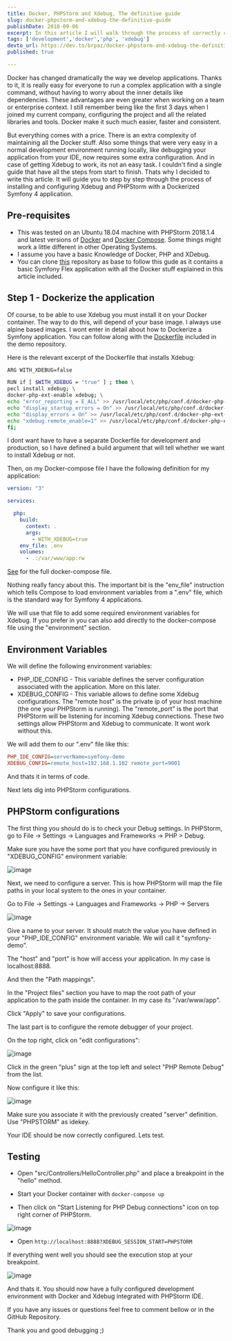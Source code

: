 ```yaml
---
title: Docker, PHPStorm and Xdebug, The definitive guide
slug: docker-phpstorm-and-xdebug-the-definitive-guide
publishDate: 2018-09-06
excerpt: In this article I will walk through the process of correctly configuring XDebug with PHPStorm and Docker in a Symfony 4 project.
tags: ['development','docker','php', 'xdebug']
devto_url: https://dev.to/brpaz/docker-phpstorm-and-xdebug-the-definitive-guide-14og
published: true

---
```


Docker has changed dramatically the way we develop applications. Thanks to it, it  is really easy for everyone to run a complex application with a single command, without having to worry about the inner details like dependencies. These advantages are even greater when working on a team or enterprise context. I still remember being like the first 3 days when I joined my current company, configuring the project and all the related libraries and tools. Docker make it such much easier, faster and consistent.

But everything comes with a price. There is an extra complexity of maintaining all the Docker stuff. Also some things that were very easy in a normal development environment running locally, like debugging your application from your IDE, now requires some extra configuration. And in case of getting Xdebug to work, its not an easy task. I couldn't find a single guide that have all the steps from start to finish. Thats why I decided to write this article. It will guide you to step by step through the process of installing and configuring Xdebug and PHPStorm with a Dockerized Symfony 4 application.

## Pre-requisites

* This was tested on an Ubuntu 18.04 machine with PHPStorm 2018.1.4 and latest versions of [Docker](https://www.docker.com/) and [Docker Compose](https://docs.docker.com/compose/). Some things might work a little different in other Operating Systems.
* I assume you have a basic Knowledge of Docker, PHP and XDebug.
* You can clone [this](https://github.com/brpaz/symfony-docker-xdebug-demo) repository as base to follow this gude as it contains a basic Symfony Flex application with all the Docker stuff explained in this article included.

## Step 1 - Dockerize the application

Of course, to be able to use Xdebug you must install it on your Docker container.
The way to do this, will depend of your base image. I always use alpine based images. I wont enter in detail about how to Dockerize a Symfony application. You can follow along with the [Dockerfile](https://github.com/brpaz/symfony-docker-xdebug-demo/blob/master/Dockerfile) included in the demo repository.

Here is the relevant excerpt of the Dockerfile that installs Xdebug:

```bash
ARG WITH_XDEBUG=false

RUN if [ $WITH_XDEBUG = "true" ] ; then \
pecl install xdebug; \
docker-php-ext-enable xdebug; \
echo "error_reporting = E_ALL" >> /usr/local/etc/php/conf.d/docker-php-ext-xdebug.ini; \
echo "display_startup_errors = On" >> /usr/local/etc/php/conf.d/docker-php-ext-xdebug.ini; \
echo "display_errors = On" >> /usr/local/etc/php/conf.d/docker-php-ext-xdebug.ini; \
echo "xdebug.remote_enable=1" >> /usr/local/etc/php/conf.d/docker-php-ext-xdebug.ini; \
fi;
```

I dont want have to have a separate Dockerfile for development and production, so I have defined a build argument that will tell whether we want to install Xdebug or not.

Then, on my Docker-compose file I have the following definition for my application:

```yaml
version: "3"

services:

  php:
    build:
      context: .
      args:
        - WITH_XDEBUG=true
    env_file: .env
    volumes:
      - .:/var/www/app:rw
```

[See](https://github.com/brpaz/symfony-docker-xdebug-demo/blob/master/docker-compose.yml) for the full docker-compose file.

Nothing really fancy about this. The important bit is the "env_file" instruction which tells Compose to load environment variables from a ".env" file, which is the standard way for Symfony 4 applications.

We will use that file to add some required environment variables for Xdebug. If you prefer in you can also add directly to the docker-compose file using the "environment" section.

## Environment Variables

We will define the following environment variables:

* PHP_IDE_CONFIG - This variable defines the server configuration associated with the application. More on this later.
* XDEBUG_CONFIG - This variable allows to define some Xdebug configurations. The "remote host" is the private ip of your host machine (the one your PHPStorm is running). The "remote_port" is the port that PHPStorm will be listening for incoming Xdebug connections. These two settings allow PHPStorm and Xdebug to communicate. It wont work without this.

We will add them to our ".env" file like this:

```ini
PHP_IDE_CONFIG=serverName=symfony-demo
XDEBUG_CONFIG=remote_host=192.168.1.102 remote_port=9001
```

And thats it in terms of code.

Next lets dig into PHPStorm configurations.

## PHPStorm configurations

The first thing you should do is to check your Debug settings. In PHPStorm, go to File -> Settings -> Languages and Frameworks -> PHP > Debug.

Make sure you have the some port that you have configured previously in "XDEBUG_CONFIG" environment variable:

![image](https://i.imgur.com/lt8ayc9.png)

Next, we need to configure a server. This is how PHPStorm will map the file paths in your local system to the ones in your container.

Go to File -> Settings -> Languages and Frameworks -> PHP -> Servers

![image](https://i.imgur.com/zTF9QFb.png)

Give a name to your server. It should match the value you have defined in your "PHP_IDE_CONFIG" environment variable. We will call it "symfony-demo".

The "host" and "port" is how will access your application. In my case is localhost:8888.

And then the "Path mappings".

In the "Project files" section you have to map the root path of your application to the path inside the container. In my case its "/var/www/app".

Click "Apply" to save your configurations.

The last part is to configure the remote debugger of your project.

On the top right, click on "edit configurations":

![image](https://i.imgur.com/G4r1uoo.png)

Click in the green "plus" sign at the top left and select "PHP Remote Debug" from the list.

Now configure it like this:

![image](https://i.imgur.com/hTi2lM6.png)

Make sure you associate it with the previously created "server" definition. Use "PHPSTORM" as idekey.

Your IDE should be now correctly configured. Lets test.

## Testing

* Open "src/Controllers/HelloController.php" and place a breakpoint in the "hello" method.

* Start your Docker container with ```docker-compose up```

* Then click on "Start Listening for PHP Debug connections" icon on top right corner of PHPStorm.

![image](https://i.imgur.com/e6kD7BT.png)

* Open `http://localhost:8888?XDEBUG_SESSION_START=PHPSTORM`

If everything went well you should see the execution stop at your breakpoint.

![image](https://i.imgur.com/UxgccEi.png)

And thats it. You should now have a fully configured development environment with Docker and Xdebug integrated with PHPStorm IDE.

If you have any issues or questions feel free to comment bellow or in the GitHub Repository.

Thank you and good debugging ;)
